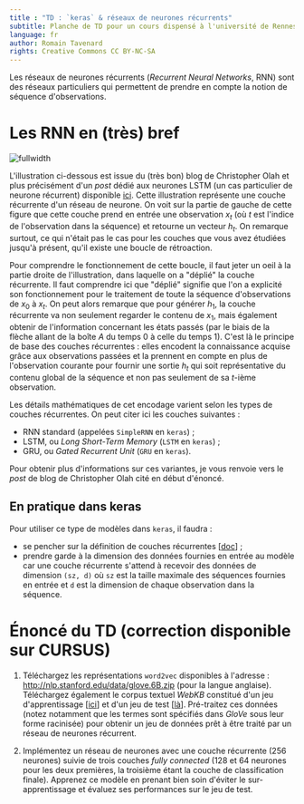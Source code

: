 ```yaml
---
title : "TD : `keras` & réseaux de neurones récurrents"
subtitle: Planche de TD pour un cours dispensé à l'université de Rennes 2
language: fr
author: Romain Tavenard
rights: Creative Commons CC BY-NC-SA
---
```


Les réseaux de neurones récurrents (_Recurrent Neural Networks_, RNN)
sont des réseaux particuliers qui permettent de prendre en compte la notion de
séquence d'observations.

# Les RNN en (très) bref

![fullwidth](http://colah.github.io/posts/2015-08-Understanding-LSTMs/img/RNN-unrolled.png "Couche récurrente 'dépliée'")
<br />

L'illustration ci-dessous est issue du (très bon) blog de Christopher Olah et
plus précisément d'un _post_ dédié aux neurones LSTM (un cas particulier de
    neurone récurrent) disponible
[ici](http://colah.github.io/posts/2015-08-Understanding-LSTMs/).
Cette illustration représente une couche récurrente d'un réseau de neurone. On
voit sur la partie de gauche de cette figure que cette couche prend en entrée
une observation $x_t$ (où $t$ est l'indice
de l'observation dans la séquence) et retourne un vecteur $h_t$. On remarque
surtout, ce qui n'était pas le cas pour les couches que vous avez étudiées
jusqu'à présent, qu'il existe une boucle de rétroaction.

Pour comprendre le fonctionnement de cette boucle, il faut jeter un oeil à la
partie droite de l'illustration, dans laquelle on a "déplié" la couche
récurrente. Il faut comprendre ici que "déplié" signifie que l'on a explicité
son fonctionnement pour le traitement de toute la séquence d'observations de
$x_0$ à $x_t$.
On peut alors remarque que pour générer $h_1$, la couche récurrente va non
seulement regarder le contenu de $x_1$, mais également obtenir de l'information
concernant les états passés (par le biais de la flèche allant de la boîte $A$
    du temps $0$ à celle du temps $1$).
C'est là le principe de base des couches récurrentes : elles encodent la
connaissance acquise grâce aux observations passées et la prennent en compte en
plus de l'observation courante pour fournir une sortie $h_t$ qui soit
représentative du contenu global de la séquence et non pas seulement de sa
$t$-ième observation.

Les détails mathématiques de cet encodage varient selon les types de couches
récurrentes.
On peut citer ici les couches suivantes :

* RNN standard (appelées `SimpleRNN` en `keras`) ;
* LSTM, ou _Long Short-Term Memory_ (`LSTM` en `keras`) ;
* GRU, ou _Gated Recurrent Unit_ (`GRU` en `keras`).

Pour obtenir plus d'informations sur ces variantes, je vous renvoie vers le
_post_ de blog de Christopher Olah cité en début d'énoncé.

## En pratique dans keras

Pour utiliser ce type de modèles dans `keras`, il faudra :

* se pencher sur la définition de couches récurrentes
[[doc](https://keras.io/layers/recurrent/)] ;
* prendre garde à la dimension des données fournies en entrée au modèle car une
couche récurrente s'attend à recevoir des données de dimension
`(sz, d)` où `sz` est la taille maximale des séquences fournies en entrée et
`d` est la dimension de chaque observation dans la séquence.

# Énoncé du TD (correction disponible sur CURSUS)

1. Téléchargez les représentations `word2vec` disponibles à l'adresse :
<http://nlp.stanford.edu/data/glove.6B.zip> (pour la langue anglaise).
Téléchargez également le corpus textuel _WebKB_ constitué d'un jeu d'apprentissage [[ici](https://www.cs.umb.edu/~smimarog/textmining/datasets/webkb-train-stemmed.txt)]
et d'un jeu de test
[[là](https://www.cs.umb.edu/~smimarog/textmining/datasets/webkb-test-stemmed.txt)].
Pré-traitez ces données (notez notamment que les termes sont spécifiés dans
_GloVe_ sous leur forme racinisée) pour obtenir un jeu de données prêt à
être traité par un réseau de neurones récurrent.

2. Implémentez un réseau de neurones avec une couche récurrente (256 neurones)
suivie de trois couches _fully connected_ (128 et 64 neurones pour les deux
    premières, la troisième étant la couche de classification finale).
Apprenez ce modèle en prenant bien soin d'éviter le sur-apprentissage et évaluez
ses performances sur le jeu de test.
